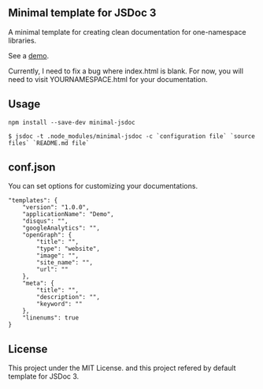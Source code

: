 Minimal template for JSDoc 3
---
A minimal template for creating clean documentation for one-namespace libraries.

See a [demo](https://rawgit.com/chiedolabs/objob/master/docs/ob.html).

Currently, I need to fix a bug where index.html is blank. For now, you will need to visit YOURNAMESPACE.html for your documentation.

Usage
---

```
npm install --save-dev minimal-jsdoc
```

```
$ jsdoc -t .node_modules/minimal-jsdoc -c `configuration file` `source files` `README.md file`
```

conf.json
---
You can set options for customizing your documentations.

```
"templates": {
	"version": "1.0.0",
    "applicationName": "Demo",
    "disqus": "",
    "googleAnalytics": "",
    "openGraph": {
        "title": "",
        "type": "website",
        "image": "",
        "site_name": "",
        "url": ""
    },
    "meta": {
        "title": "",
        "description": "",
        "keyword": ""
    },
    "linenums": true
}
```

License
---
This project under the MIT License. and this project refered by default template for JSDoc 3.

